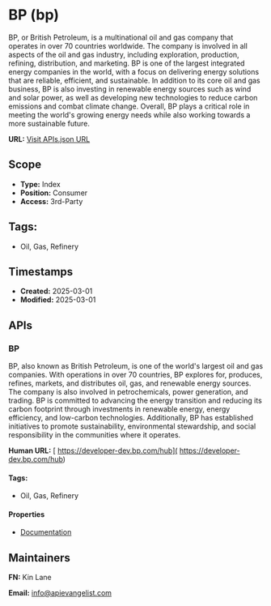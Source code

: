 # BP (bp)
BP, or British Petroleum, is a multinational oil and gas company that operates in over 70 countries worldwide. The company is involved in all aspects of the oil and gas industry, including exploration, production, refining, distribution, and marketing. BP is one of the largest integrated energy companies in the world, with a focus on delivering energy solutions that are reliable, efficient, and sustainable. In addition to its core oil and gas business, BP is also investing in renewable energy sources such as wind and solar power, as well as developing new technologies to reduce carbon emissions and combat climate change. Overall, BP plays a critical role in meeting the world's growing energy needs while also working towards a more sustainable future.

**URL:** [Visit APIs.json URL](https://raw.githubusercontent.com/api-evangelist/bp/refs/heads/main/apis.yml)

## Scope

- **Type:** Index 
- **Position:** Consumer 
- **Access:** 3rd-Party 

## Tags:

 - Oil, Gas, Refinery

## Timestamps

- **Created:** 2025-03-01 
- **Modified:** 2025-03-01 

## APIs

### BP
BP, also known as British Petroleum, is one of the world's largest oil and gas companies. With operations in over 70 countries, BP explores for, produces, refines, markets, and distributes oil, gas, and renewable energy sources. The company is also involved in petrochemicals, power generation, and trading. BP is committed to advancing the energy transition and reducing its carbon footprint through investments in renewable energy, energy efficiency, and low-carbon technologies. Additionally, BP has established initiatives to promote sustainability, environmental stewardship, and social responsibility in the communities where it operates.

**Human URL:** [ https://developer-dev.bp.com/hub]( https://developer-dev.bp.com/hub)


#### Tags:

 - Oil, Gas, Refinery

#### Properties

- [Documentation]( https://developer-dev.bp.com/hub)

## Maintainers

**FN:** Kin Lane

**Email:** info@apievangelist.com

